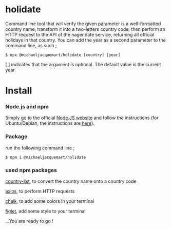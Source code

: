 # holidate

Command line tool that will verify the given parameter is a well-formatted country name, transform it into a two-letters country code, then perform an HTTP request to the API of the nager.date service, returning all official holidays in that country. You can add the year as a second parameter to the command line, as such ;

```
$ npx @michaeljacquemart/holidate [country] [year]
```

[ ] indicates that the argument is optional. The default value is the current year.



# Install

### Node.js and npm

 Simply go to the official [Node.JS website](https://nodejs.org/en/) and follow the instructions (for Ubuntu/Debian, the instructions are [here](https://github.com/nodesource/distributions/blob/master/README.md)).

 ### Package

run the following command line ;

```
$ npm i @michaeljacquemart/holidate

```

### used npm packages

[country-list](https://www.npmjs.com/package/country-list), to convert the country name onto a country code

[axios](https://www.npmjs.com/package/axios), to perform HTTP requests

[chalk](https://www.npmjs.com/package/chalk), to add some colors in your terminal

[figlet](https://www.npmjs.com/package/figlet), add some style to your terminal






...You are ready to go !
